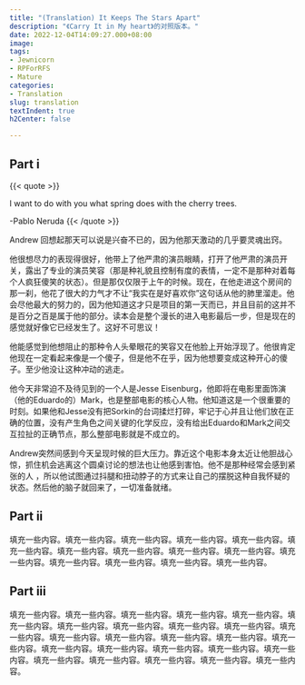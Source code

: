 ```yaml
---
title: "(Translation) It Keeps The Stars Apart"
description: "《Carry It in My heart》的对照版本。"
date: 2022-12-04T14:09:27.000+08:00
image: 
tags:
- Jewnicorn
- RPForRFS
- Mature
categories:
- Translation
slug: translation
textIndent: true
h2Center: false

---
```

## Part i

{{< quote >}}

I want to do with you what spring does with the cherry trees.

\-Pablo Neruda
{{< /quote >}}

Andrew 回想起那天可以说是兴奋不已的，因为他那天激动的几乎要灵魂出窍。

他很想尽力的表现得很好，他带上了他严肃的演员眼睛，打开了他严肃的演员开关，露出了专业的演员笑容（那是种礼貌且控制有度的表情，一定不是那种对着每个人疯狂傻笑的状态）。但是那仅仅限于上午的时候。现在，在他走进这个房间的那一刹，他花了很大的力气才不让“我实在是好喜欢你”这句话从他的肺里溜走。他会尽他最大的努力的，因为他知道这才只是项目的第一天而已，并且目前的这并不是百分之百是属于他的部分。读本会是整个漫长的进入电影最后一步，但是现在的感觉就好像它已经发生了。这好不可思议！

他能感觉到他想阻止的那种令人头晕眼花的笑容又在他脸上开始浮现了。他很肯定他现在一定看起来像是一个傻子，但是他不在乎，因为他想要变成这种开心的傻子。至少他没让这种冲动的逃走。

他今天非常迫不及待见到的一个人是Jesse Eisenburg，他即将在电影里面饰演（他的Eduardo的）Mark，也是整部电影的核心人物。他知道这是一个很重要的时刻。如果他和Jesse没有把Sorkin的台词揉烂打碎，牢记于心并且让他们放在正确的位置，没有产生角色之间关键的化学反应，没有给出Eduardo和Mark之间交互拉扯的正确节点，那么整部电影就是不成立的。

Andrew突然间感到今天呈现时候的巨大压力。靠近这个电影本身太近让他胆战心惊，抓住机会逃离这个圆桌讨论的想法也让他感到害怕。他不是那种经常会感到紧张的人 ，所以他试图通过抖腿和扭动脖子的方式来让自己的摆脱这种自我怀疑的状态。然后他的脑子就回来了，一切准备就绪。

## Part ii

填充一些内容。填充一些内容。填充一些内容。填充一些内容。填充一些内容。填充一些内容。填充一些内容。填充一些内容。填充一些内容。填充一些内容。填充一些内容。填充一些内容。填充一些内容。填充一些内容。填充一些内容。

## Part iii

填充一些内容。填充一些内容。填充一些内容。填充一些内容。填充一些内容。填充一些内容。填充一些内容。填充一些内容。填充一些内容。填充一些内容。填充一些内容。填充一些内容。填充一些内容。填充一些内容。填充一些内容。填充一些内容。填充一些内容。填充一些内容。填充一些内容。填充一些内容。填充一些内容。填充一些内容。填充一些内容。填充一些内容。填充一些内容。填充一些内容。